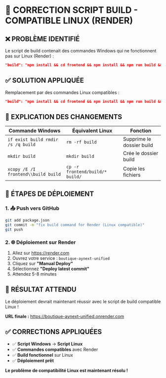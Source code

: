 # 🔧 CORRECTION SCRIPT BUILD - COMPATIBLE LINUX (RENDER)

## ❌ PROBLÈME IDENTIFIÉ
Le script de build contenait des commandes Windows qui ne fonctionnent pas sur Linux (Render) :

```json
"build": "npm install && cd frontend && npm install && npm run build && cd .. && if exist build rmdir /s /q build && mkdir build && xcopy /E /I frontend\\build build"
```

## ✅ SOLUTION APPLIQUÉE
Remplacement par des commandes Linux compatibles :

```json
"build": "npm install && cd frontend && npm install && npm run build && cd .. && rm -rf build && mkdir build && cp -r frontend/build/* build/"
```

## 🧠 EXPLICATION DES CHANGEMENTS

| Commande Windows | Équivalent Linux | Fonction |
|------------------|------------------|----------|
| `if exist build rmdir /s /q build` | `rm -rf build` | Supprime le dossier build |
| `mkdir build` | `mkdir build` | Crée le dossier build |
| `xcopy /E /I frontend\\build build` | `cp -r frontend/build/* build/` | Copie les fichiers |

## 🚀 ÉTAPES DE DÉPLOIEMENT

### 1. 📤 Push vers GitHub
```bash
git add package.json
git commit -m "fix build command for Render (Linux compatible)"
git push
```

### 2. 🌐 Déploiement sur Render
1. Allez sur https://render.com
2. Ouvrez votre service : `boutique-aynext-unified`
3. Cliquez sur **"Manual Deploy"**
4. Sélectionnez **"Deploy latest commit"**
5. Attendez 5-8 minutes

## 🎯 RÉSULTAT ATTENDU

Le déploiement devrait maintenant réussir avec le script de build compatible Linux !

**URL finale :** https://boutique-aynext-unified.onrender.com

## ✅ CORRECTIONS APPLIQUÉES

- ✅ **Script Windows** → **Script Linux**
- ✅ **Commandes compatibles** avec Render
- ✅ **Build fonctionnel** sur Linux
- ✅ **Déploiement prêt**

**Le problème de compatibilité Linux est maintenant résolu !**
